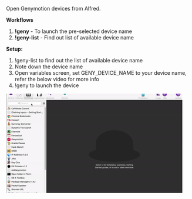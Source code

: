 Open Genymotion devices from Alfred.

**Workflows**

1. **!geny** - To launch the pre-selected device name
2. **!geny-list** - Find out list of available device name

**Setup:**

1. !geny-list to find out the list of available device name
2. Note down the device name
3. Open variables screen, set GENY_DEVICE_NAME to your device name, refer the below video for more info
4. !geny to launch the device


[![Setup Video](demo.gif)](https://youtu.be/YiFRa3PeHDA)

